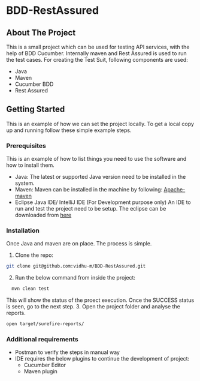 # BDD-RestAssured

<!-- ABOUT THE PROJECT -->
## About The Project

This is a small project which can be used for testing API services, with the help of BDD Cucumber. 
Internally maven and Rest Assured is used to run the test cases. For creating the Test Suit, following components are used:

* Java
* Maven
* Cucumber BDD
* Rest Assured

<!-- GETTING STARTED -->
## Getting Started

This is an example of how we can set the project locally.
To get a local copy up and running follow these simple example steps.

### Prerequisites

This is an example of how to list things you need to use the software and how to install them.

* Java:
  The latest or supported Java version need to be installed in the system.
* Maven:
  Maven can be installed in the machine by following:
  [Apache-maven](https://maven.apache.org/install.html)
* Eclipse Java IDE/ IntelliJ IDE (For Development purpose only)
  An IDE to run and test the project need to be setup. The eclipse can be downloaded from [here](https://www.eclipse.org/downloads/)
 

### Installation

Once Java and maven are on place. The process is simple.
1. Clone the repo:
  ```sh
  git clone git@github.com:vidhu-m/BDD-RestAssured.git
  ```
2. Run the below command from inside the project:
```sh
  mvn clean test
  ```
  This will show the status of the proect execution. Once the SUCCESS status is seen, go to the next step.
3. Open the project folder and analyse the reports.
   ```sh 
   open target/surefire-reports/
  ```


### Additional requirements

* Postman to verify the steps in manual way
* IDE requires the below plugins to continue the development of project:
  - Cucumber Editor
  - Maven plugin
  

